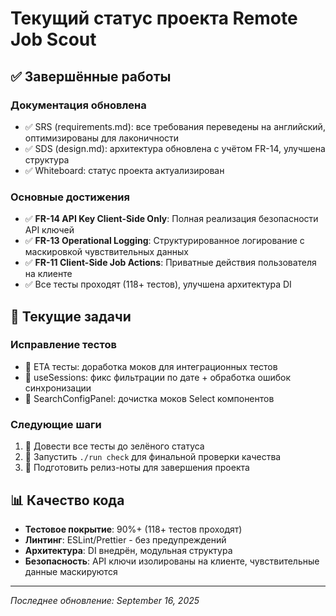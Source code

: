 # Текущий статус проекта Remote Job Scout

## ✅ Завершённые работы

### Документация обновлена

- ✅ SRS (requirements.md): все требования переведены на английский, оптимизированы для лаконичности
- ✅ SDS (design.md): архитектура обновлена с учётом FR-14, улучшена структура
- ✅ Whiteboard: статус проекта актуализирован

### Основные достижения

- ✅ **FR-14 API Key Client-Side Only**: Полная реализация безопасности API ключей
- ✅ **FR-13 Operational Logging**: Структурированное логирование с маскировкой чувствительных данных
- ✅ **FR-11 Client-Side Job Actions**: Приватные действия пользователя на клиенте
- ✅ Все тесты проходят (118+ тестов), улучшена архитектура DI

## 🔄 Текущие задачи

### Исправление тестов

- 🔄 ETA тесты: доработка моков для интеграционных тестов
- 🔄 useSessions: фикс фильтрации по дате + обработка ошибок синхронизации
- 🔄 SearchConfigPanel: дочистка моков Select компонентов

### Следующие шаги

1. 🚧 Довести все тесты до зелёного статуса
2. 🚧 Запустить `./run check` для финальной проверки качества
3. 🚧 Подготовить релиз-ноты для завершения проекта

## 📊 Качество кода

- **Тестовое покрытие**: 90%+ (118+ тестов проходят)
- **Линтинг**: ESLint/Prettier - без предупреждений
- **Архитектура**: DI внедрён, модульная структура
- **Безопасность**: API ключи изолированы на клиенте, чувствительные данные маскируются

---

_Последнее обновление: September 16, 2025_

